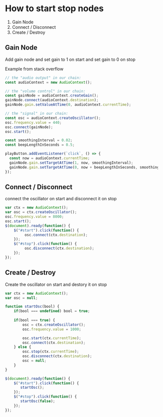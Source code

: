 # How to start stop nodes
1. Gain Node 
2. Connect / Disconnect  
3. Create / Destroy

## Gain Node 

Add gain node and set gain to 1 on start and set gain to 0 on stop

Example from stack overflow
```js
// the "audio output" in our chain:
const audioContext = new AudioContext();

// the "volume control" in our chain:
const gainNode = audioContext.createGain();
gainNode.connect(audioContext.destination);
gainNode.gain.setValueAtTime(0, audioContext.currentTime);

// the "signal" in our chain:
const osc = audioContext.createOscillator();
osc.frequency.value = 440;
osc.connect(gainNode);
osc.start();

const smoothingInterval = 0.02;
const beepLengthInSeconds = 0.5;

playButton.addEventListener(`click`, () => {
  const now = audioContext.currentTime;
  gainNode.gain.setTargetAtTime(1, now, smoothingInterval);
  gainNode.gain.setTargetAtTime(0, now + beepLengthInSeconds, smoothingInterval);
});

```

## Connect / Disconnect

connect the oscillator on start and disconnect it on stop

```js
var ctx = new AudioContext();
var osc = ctx.createOscillator();   
osc.frequency.value = 8000;    
osc.start();    
$(document).ready(function() {
    $("#start").click(function() {
         osc.connect(ctx.destination);
    });
    $("#stop").click(function() {
         osc.disconnect(ctx.destination);
    });
});
```

## Create / Destroy 

Create the oscillator on start and destory it on stop

```js
var ctx = new AudioContext();
var osc = null;

function startOsc(bool) {
    if(bool === undefined) bool = true;
    
    if(bool === true) {
		osc = ctx.createOscillator();
        osc.frequency.value = 1000;

        osc.start(ctx.currentTime);
        osc.connect(ctx.destination);
    } else {
		osc.stop(ctx.currentTime);
        osc.disconnect(ctx.destination);
        osc = null;
    }
}

$(document).ready(function() {
    $("#start").click(function() {
       startOsc(); 
    });
    $("#stop").click(function() {
       startOsc(false); 
    });
});
```


